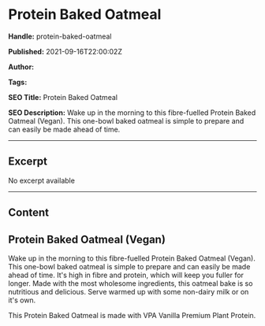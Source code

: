 # Protein Baked Oatmeal

**Handle:** protein-baked-oatmeal

**Published:** 2021-09-16T22:00:02Z

**Author:**  

**Tags:** 

**SEO Title:** Protein Baked Oatmeal

**SEO Description:** Wake up in the morning to this fibre-fuelled Protein Baked Oatmeal (Vegan). This one-bowl baked oatmeal is simple to prepare and can easily be made ahead of time.

---

## Excerpt

No excerpt available

---

## Content

## Protein Baked Oatmeal (Vegan)

Wake up in the morning to this fibre-fuelled Protein Baked Oatmeal (Vegan). This one-bowl baked oatmeal is simple to prepare and can easily be made ahead of time. It's high in fibre and protein, which will keep you fuller for longer. Made with the most wholesome ingredients, this oatmeal bake is so nutritious and delicious. Serve warmed up with some non-dairy milk or on it's own.

This Protein Baked Oatmeal is made with VPA Vanilla Premium Plant Protein.

